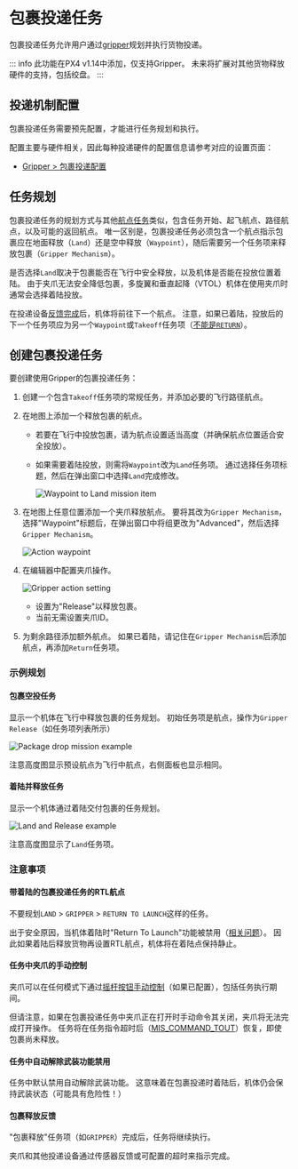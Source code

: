 # 包裹投递任务

包裹投递任务允许用户通过[gripper](../peripherals/gripper.md)规划并执行货物投递。

::: info
此功能在PX4 v1.14中添加，仅支持Gripper。
未来将扩展对其他货物释放硬件的支持，包括绞盘。
:::

## 投递机制配置

包裹投递任务需要预先配置，才能进行任务规划和执行。

配置主要与硬件相关，因此每种投递硬件的配置信息请参考对应的设置页面：

- [Gripper > 包裹投递配置](../peripherals/gripper.md#package-delivery-configuration)

## 任务规划

包裹投递任务的规划方式与其他[航点任务](../flying/missions.md)类似，包含任务开始、起飞航点、路径航点，以及可能的返回航点。
唯一区别是，包裹投递任务必须包含一个航点指示包裹应在地面释放（`Land`）还是空中释放（`Waypoint`），随后需要另一个任务项来释放包裹（`Gripper Mechanism`）。

是否选择`Land`取决于包裹能否在飞行中安全释放，以及机体是否能在投放位置着陆。
由于夹爪无法安全降低包裹，多旋翼和垂直起降（VTOL）机体在使用夹爪时通常会选择着陆投放。

在投递设备[反馈完成](#包裹释放反馈)后，机体将前往下一个航点。
注意，如果已着陆，投放后的下一个任务项应为另一个`Waypoint`或`Takeoff`任务项（[不能是`RETURN`](#带着陆的包裹投递任务的RTL航点)）。

## 创建包裹投递任务

要创建使用Gripper的包裹投递任务：

1. 创建一个包含`Takeoff`任务项的常规任务，并添加必要的飞行路径航点。
1. 在地图上添加一个释放包裹的航点。

   - 若要在飞行中投放包裹，请为航点设置适当高度（并确保航点位置适合安全投放）。

   - 如果需要着陆投放，则需将`Waypoint`改为`Land`任务项。
     通过选择任务项标题，然后在弹出窗口中选择`Land`完成修改。

     ![Waypoint to Land mission item](../../assets/flying/package_delivery_land_waypoint.png)

1. 在地图上任意位置添加一个夹爪释放航点。
   要将其改为`Gripper Mechanism`，选择"Waypoint"标题后，在弹出窗口中将组更改为"Advanced"，然后选择`Gripper Mechanism`。

   ![Action waypoint](../../assets/flying/qgc_mission_gripper_mechanism_item_example.png)

1. 在编辑器中配置夹爪操作。

   ![Gripper action setting](../../assets/flying/qgc_mission_plan_gripper_action_setting.png)

   - 设置为"Release"以释放包裹。
   - 当前无需设置夹爪ID。

1. 为剩余路径添加额外航点。
   如果已着陆，请记住在`Gripper Mechanism`后添加航点，再添加`Return`任务项。

### 示例规划

#### 包裹空投任务

显示一个机体在飞行中释放包裹的任务规划。
初始任务项是航点，操作为`Gripper Release`（如任务项列表所示）

![Package drop mission example](../../assets/flying/package_drop_mission_example.png)

注意高度图显示预设航点为飞行中航点，右侧面板也显示相同。

#### 着陆并释放任务

显示一个机体通过着陆交付包裹的任务规划。

![Land and Release example](../../assets/flying/land_and_release_package_delivery_mission_example.png)

注意高度图显示了`Land`任务项。

### 注意事项

#### 带着陆的包裹投递任务的RTL航点

不要规划`LAND` > `GRIPPER` > `RETURN TO LAUNCH`这样的任务。

出于安全原因，当机体着陆时"Return To Launch"功能被禁用（[相关问题](https://github.com/PX4/PX4-Autopilot/pull/20044)）。
因此如果着陆后释放货物再设置RTL航点，机体将在着陆点保持静止。

#### 任务中夹爪的手动控制

夹爪可以在任何模式下通过[摇杆按钮手动控制](../peripherals/gripper.md#qgc-joystick-configuration)（如果已配置），包括任务执行期间。

但请注意，如果在包裹投递任务中夹爪正在打开时手动命令其关闭，夹爪将无法完成打开操作。
任务将在任务指令超时后（[MIS_COMMAND_TOUT](../advanced_config/parameter_reference.md#MIS_COMMAND_TOUT)）恢复，即使包裹尚未释放。

#### 任务中自动解除武装功能禁用

任务中默认禁用自动解除武装功能。
这意味着在包裹投递时着陆后，机体仍会保持武装状态（可能具有危险性！）

#### 包裹释放反馈

"包裹释放"任务项（如`GRIPPER`）完成后，任务将继续执行。

夹爪和其他投递设备通过传感器反馈或可配置的超时来指示完成。